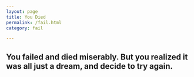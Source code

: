 ```yaml
---
layout: page
title: You Died
permalink: /fail.html
category: fail

---
```

<div class="centerhorizontal">
<h2>You failed and died miserably. But you realized it was all just a dream, and decide to try again.</h2>
</div>
